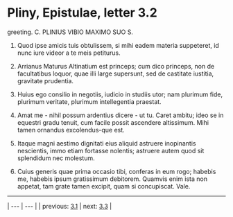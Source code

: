 # Pliny, Epistulae, letter 3.2

greeting. C. PLINIUS VIBIO MAXIMO SUO S.



1. Quod ipse amicis tuis obtulissem, si mihi eadem materia suppeteret, id nunc iure videor a te meis petiturus.



2. Arrianus Maturus Altinatium est princeps; cum dico princeps, non de facultatibus loquor, quae illi large supersunt, sed de castitate iustitia, gravitate prudentia.



3. Huius ego consilio in negotiis, iudicio in studiis utor; nam plurimum fide, plurimum veritate, plurimum intellegentia praestat.



4. Amat me - nihil possum ardentius dicere - ut tu. Caret ambitu; ideo se in equestri gradu tenuit, cum facile possit ascendere altissimum. Mihi tamen ornandus excolendus-que est.



5. Itaque magni aestimo dignitati eius aliquid astruere inopinantis nescientis, immo etiam fortasse nolentis; astruere autem quod sit splendidum nec molestum.



6. Cuius generis quae prima occasio tibi, conferas in eum rogo; habebis me, habebis ipsum gratissimum debitorem. Quamvis enim ista non appetat, tam grate tamen excipit, quam si concupiscat. Vale.



---

| --- | --- |
| previous: [3.1](../3.1/) | next: [3.3](../3.3/) |
